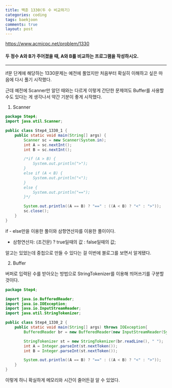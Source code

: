 ```yaml
---
title: 백준 1330(두 수 비교하기)
categories: coding
tags: baekjoon
comments: true
layout: post
---
```

<https://www.acmicpc.net/problem/1330>
#### 두 정수 A와 B가 주어졌을 때, A와 B를 비교하는 프로그램을 작성하시오.
<hr>
if문 단계에 해당하는 1330문제는 예전에 풀었지만 처음부터 확실히 이해하고 싶은 마음에 다시 풀기 시작했다.
     
근데 예전에 Scanner만 알던 때와는 다르게 이렇게 간단한 문제여도 Buffer를 사용할수도 있다는 게 생각나서 약간 기분이 좋게 시작했다.    

1. Scanner    

```java
package Step4;
import java.util.Scanner;

public class Step4_1330_1 {
    public static void main(String[] args) {
        Scanner sc = new Scanner(System.in);
        int A = sc.nextInt();
        int B = sc.nextInt();

        /*if (A > B) {
            System.out.println(">");
        }
        else if (A < B) {
            System.out.println("<");
        }
        else {
            System.out.println("==");
        }*/

        System.out.println((A == B) ? "==" : ((A < B) ? "<" : ">"));
        sc.close();
    }
}
```    
if - else만을 이용한 풀이와 삼항연산자를 이용한 풀이이다.
   
- 삼항연산자: (조건문) ? true일때의 값 : false일때의 값;
    
알고는 있었는데 중첩으로 만들 수 있다는 걸 이번에 블로그를 보면서 알게됐다.
    
2. Buffer    

버퍼로 입력된 수를 받아오는 방법으로 StringTokenizer를 이용해 띄어쓰기를 구분할 것이다.

```java
package Step4;

import java.io.BufferedReader;
import java.io.IOException;
import java.io.InputStreamReader;
import java.util.StringTokenizer;

public class Step4_1330_2 {
    public static void main(String[] args) throws IOException{
        BufferedReader br = new BufferedReader(new InputStreamReader(System.in));

        StringTokenizer st = new StringTokenizer(br.readLine(), " ");
        int A = Integer.parseInt(st.nextToken());
        int B = Integer.parseInt(st.nextToken());

        System.out.println((A == B) ? "==" : ((A < B) ? "<" : ">"));
    }
}

```    
이렇게 하니 확실하게 메모리와 시간이 줄어든걸 알 수 있었다.